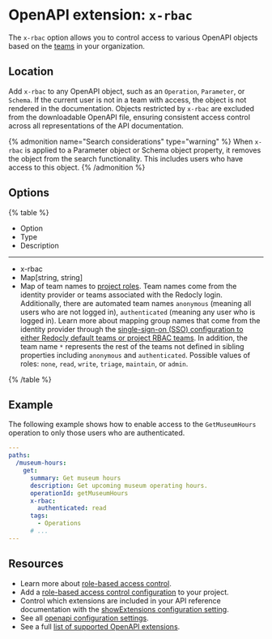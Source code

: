 # OpenAPI extension: `x-rbac`

The `x-rbac` option allows you to control access to various OpenAPI objects based on the [teams](../../../reunite/organization/teams.md) in your organization.

## Location

Add `x-rbac` to any OpenAPI object, such as an `Operation`, `Parameter`, or `Schema`.
If the current user is not in a team with access, the object is not rendered in the documentation.
Objects restricted by `x-rbac` are excluded from the downloadable OpenAPI file, ensuring consistent access control across all representations of the API documentation.

{% admonition name="Search considerations" type="warning" %}
When `x-rbac` is applied to a Parameter object or Schema object property, it removes the object from the search functionality.
This includes users who have access to this object.
{% /admonition %}

## Options

{% table %}

- Option
- Type
- Description

---

- x-rbac
- Map[string, string]
- Map of team names to [project roles](../../../access/roles.md#project-roles).
  Team names come from the identity provider or teams associated with the Redocly login.
  Additionally, there are automated team names `anonymous` (meaning all users who are not logged in), `authenticated` (meaning any user who is logged in).
  Learn more about mapping group names that come from the identity provider through the [single-sign-on (SSO) configuration to either Redocly default teams or project RBAC teams](../../../reunite/organization/sso/add-idp.md#team-mapping).
  In addition, the team name `*` represents the rest of the teams not defined in sibling properties including `anonymous` and `authenticated`.
  Possible values of roles: `none`, `read`, `write`, `triage`, `maintain`, or `admin`.

{% /table %}

## Example

The following example shows how to enable access to the `GetMuseumHours` operation to only those users who are authenticated.

```yaml
---
paths:
  /museum-hours:
    get:
      summary: Get museum hours
      description: Get upcoming museum operating hours.
      operationId: getMuseumHours
      x-rbac:
        authenticated: read
      tags:
        - Operations
      # ...
---
```

## Resources

- Learn more about [role-based access control](../../../access/rbac.md).
- Add a [role-based access control configuration](../../../access/index.md) to your project.
- Control which extensions are included in your API reference documentation with the [showExtensions configuration setting](../../../config/openapi/show-extensions.md).
- See all [openapi configuration settings](../../../config/openapi/index.md).
- See a full [list of supported OpenAPI extensions](./index.md).
